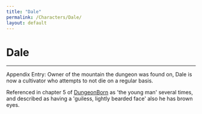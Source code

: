```yaml
---
title: "Dale"
permalink: /Characters/Dale/
layout: default
---
```

# Dale
---
Appendix Entry: Owner of the mountain the dungeon was found on, Dale is now a cultivator who attempts to not die on a regular basis.

Referenced in chapter 5 of [DungeonBorn](../../_Books/DivineDungeon/DungeonBorn.md) as 'the young man' several times, and described as having a 'guiless, lightly bearded face' also he has brown eyes.
